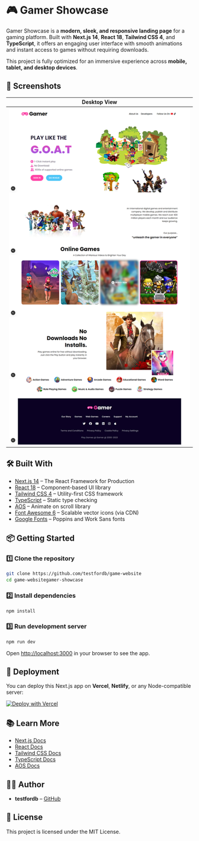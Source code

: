 # 🎮 Gamer Showcase

Gamer Showcase is a **modern, sleek, and responsive landing page** for a gaming platform. Built with **Next.js 14**, **React 18**, **Tailwind CSS 4**, and **TypeScript**, it offers an engaging user interface with smooth animations and instant access to games without requiring downloads.

This project is fully optimized for an immersive experience across **mobile, tablet, and desktop devices**.



## 📸 Screenshots

| Desktop View                                           |
| ------------------------------------------------------ |
| ![Desktop Screenshot](./public/screenshot/desktop.jpg) |



## 🛠 Built With

* [Next.js 14](https://nextjs.org/) – The React Framework for Production
* [React 18](https://react.dev/) – Component-based UI library
* [Tailwind CSS 4](https://tailwindcss.com/) – Utility-first CSS framework
* [TypeScript](https://www.typescriptlang.org/) – Static type checking
* [AOS](https://michalsnik.github.io/aos/) – Animate on scroll library
* [Font Awesome 6](https://fontawesome.com/) – Scalable vector icons (via CDN)
* [Google Fonts](https://fonts.google.com/) – Poppins and Work Sans fonts



## 📦 Getting Started

### 1️⃣ Clone the repository

```bash
git clone https://github.com/testfordb/game-website
cd game-websitegamer-showcase
```

### 2️⃣ Install dependencies

```bash
npm install
```

### 3️⃣ Run development server

```bash
npm run dev
```

Open [http://localhost:3000](http://localhost:3000) in your browser to see the app.



## 🚀 Deployment

You can deploy this Next.js app on **Vercel**, **Netlify**, or any Node-compatible server:

[![Deploy with Vercel](https://vercel.com/button)](https://vercel.com/new/project)


## 📚 Learn More

* [Next.js Docs](https://nextjs.org/docs)
* [React Docs](https://react.dev/)
* [Tailwind CSS Docs](https://tailwindcss.com/docs)
* [TypeScript Docs](https://www.typescriptlang.org/docs/)
* [AOS Docs](https://michalsnik.github.io/aos/)



## 👨‍💻 Author

* **testfordb** – [GitHub](https://github.com/testfordb)



## 📜 License

This project is licensed under the MIT License.

